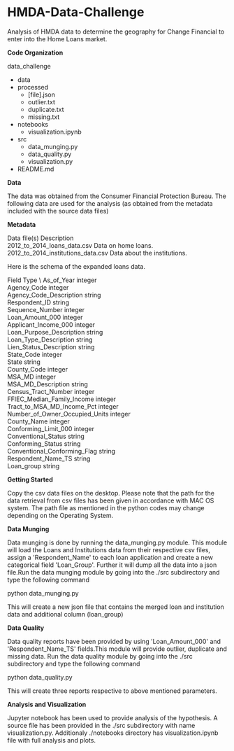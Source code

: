 # HMDA-Data-Challenge

Analysis of HMDA data to determine the geography for Change Financial to enter into the Home Loans market. 

**Code Organization** 

data_challenge 
 

 - data
  - processed
     - [file].json
     - outlier.txt
     - duplicate.txt
     - missing.txt
 - notebooks
   - visualization.ipynb
 - src
   - data_munging.py
   - data_quality.py
   - visualization.py
 - README.md


**Data**

The data was obtained from the Consumer Financial Protection Bureau. The following data are used for the analysis (as  obtained from the metadata included with the source data files)

**Metadata**

Data file(s)	Description \
2012_to_2014_loans_data.csv	Data on home loans. \
2012_to_2014_institutions_data.csv	Data about the institutions.

Here is the schema of the expanded loans data.

Field	Type \ 
As_of_Year	integer \
Agency_Code	integer \
Agency_Code_Description	string \
Respondent_ID	string \
Sequence_Number	integer \
Loan_Amount_000	integer \
Applicant_Income_000	integer \
Loan_Purpose_Description	string \
Loan_Type_Description	string \
Lien_Status_Description	string \
State_Code	integer \
State	string \
County_Code	integer \
MSA_MD	integer \
MSA_MD_Description	string \
Census_Tract_Number	integer \
FFIEC_Median_Family_Income	integer \
Tract_to_MSA_MD_Income_Pct	integer \
Number_of_Owner_Occupied_Units	integer \
County_Name	integer \
Conforming_Limit_000	integer \
Conventional_Status	string \
Conforming_Status	string \
Conventional_Conforming_Flag	string \
Respondent_Name_TS	string \
Loan_group string

**Getting Started**

Copy the csv data files on the desktop. Please note that the path for the data retrieval from csv files has been given in accordance with MAC OS system. The path file as mentioned in the python codes may change depending on the Operating System.

**Data Munging**

Data munging is done by running the data_munging.py module. This module will load the Loans and Institutions data from their respective csv files, assign a 'Respondent_Name' to each loan application and create a new categorical field 'Loan_Group'. Further it will dump all the data into a json file.Run the data munging module by going into the ./src subdirectory and type the following command

python data_munging.py

This will create a new json file that contains the merged loan and institution data and additional column (loan_group)

**Data Quality**

Data quality reports have been provided by using 'Loan_Amount_000' and 'Respondent_Name_TS' fields.This module will provide outlier, duplicate and missing data. Run the data quality module by going into the ./src subdirectory and type the following command

python data_quality.py

This will create three reports respective to above mentioned parameters.

**Analysis and Visualization**

Jupyter notebook has been used to provide analysis of the hypothesis. A source file has been provided in the ./src subdirectory with name visualization.py. Additionaly ./notebooks directory has visualization.ipynb file with full analysis and plots.
